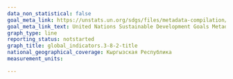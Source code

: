 ```yaml
---
data_non_statistical: false
goal_meta_link: https://unstats.un.org/sdgs/files/metadata-compilation/Metadata-Goal-3.pdf
goal_meta_link_text: United Nations Sustainable Development Goals Metadata (PDF 4.0 MB)
graph_type: line
reporting_status: notstarted
graph_title: global_indicators.3-8-2-title
national_geographical_coverage: Кыргызская Республика
measurement_units: 

---
```

